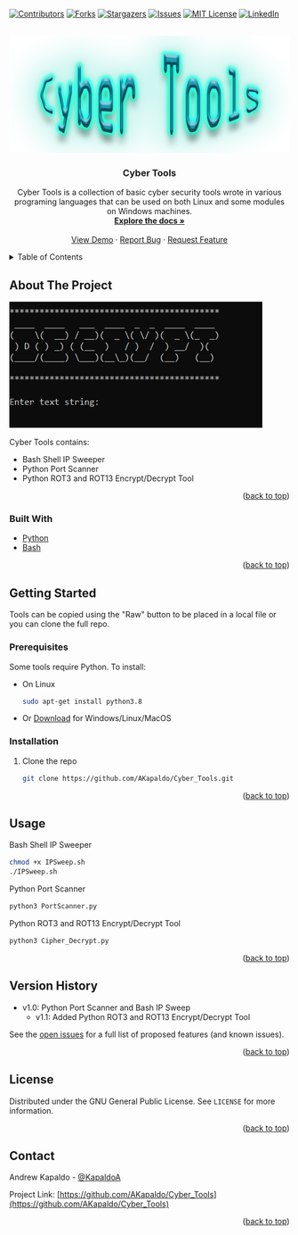 <div id="top"></div>
<!--
*** Thanks for checking out the Best-README-Template. If you have a suggestion
*** that would make this better, please fork the repo and create a pull request
*** or simply open an issue with the tag "enhancement".
*** Don't forget to give the project a star!
*** Thanks again! Now go create something AMAZING! :D
-->



<!-- PROJECT SHIELDS -->
<!--
*** I'm using markdown "reference style" links for readability.
*** Reference links are enclosed in brackets [ ] instead of parentheses ( ).
*** See the bottom of this document for the declaration of the reference variables
*** for contributors-url, forks-url, etc. This is an optional, concise syntax you may use.
*** https://www.markdownguide.org/basic-syntax/#reference-style-links
-->
[![Contributors][contributors-shield]][contributors-url]
[![Forks][forks-shield]][forks-url]
[![Stargazers][stars-shield]][stars-url]
[![Issues][issues-shield]][issues-url]
[![MIT License][license-shield]][license-url]
[![LinkedIn][linkedin-shield]][linkedin-url]



<!-- PROJECT LOGO -->
<br />
<div align="center">
  <a href="https://github.com/AKapaldo/Cyber_Tools">
    <img src="images/cybertools.png" alt="Logo">
  </a>

<h3 align="center">Cyber Tools</h3>

  <p align="center">
    Cyber Tools is a collection of basic cyber security tools wrote in various programing languages that can be used on both Linux and some modules on Windows machines.
    <br />
    <a href="https://github.com/AKapaldo/Cyber_Tools"><strong>Explore the docs »</strong></a>
    <br />
    <br />
    <a href="https://github.com/AKapaldo/Cyber_Tools">View Demo</a>
    ·
    <a href="https://github.com/AKapaldo/Cyber_Tools/issues">Report Bug</a>
    ·
    <a href="https://github.com/AKapaldo/Cyber_Tools/issues">Request Feature</a>
  </p>
</div>



<!-- TABLE OF CONTENTS -->
<details>
  <summary>Table of Contents</summary>
  <ol>
    <li>
      <a href="#about-the-project">About The Project</a>
      <ul>
        <li><a href="#built-with">Built With</a></li>
      </ul>
    </li>
    <li>
      <a href="#getting-started">Getting Started</a>
      <ul>
        <li><a href="#prerequisites">Prerequisites</a></li>
        <li><a href="#installation">Installation</a></li>
      </ul>
    </li>
    <li><a href="#usage">Usage</a></li>
    <li><a href="#version-history">Version History</a></li>
    <li><a href="#license">License</a></li>
    <li><a href="#contact">Contact</a></li>
  </ol>
</details>



<!-- ABOUT THE PROJECT -->
## About The Project

[![Product Name Screen Shot][product-screenshot]](https://example.com)

Cyber Tools contains:
* Bash Shell IP Sweeper
* Python Port Scanner
* Python ROT3 and ROT13 Encrypt/Decrypt Tool

<p align="right">(<a href="#top">back to top</a>)</p>



### Built With

* [Python](https://python.org/)
* [Bash](https://gnu.org/)


<p align="right">(<a href="#top">back to top</a>)</p>



<!-- GETTING STARTED -->
## Getting Started

Tools can be copied using the "Raw" button to be placed in a local file or you can clone the full repo.

### Prerequisites

Some tools require Python. To install:
* On Linux
  ```sh
  sudo apt-get install python3.8
  ```
* Or <a href ="https://www.python.org/downloads/">Download</a> for Windows/Linux/MacOS
  

### Installation


1. Clone the repo
   ```sh
   git clone https://github.com/AKapaldo/Cyber_Tools.git
   ```

<p align="right">(<a href="#top">back to top</a>)</p>



<!-- USAGE EXAMPLES -->
## Usage

Bash Shell IP Sweeper
```sh
chmod +x IPSweep.sh
./IPSweep.sh
```

Python Port Scanner
```sh
python3 PortScanner.py
```

Python ROT3 and ROT13 Encrypt/Decrypt Tool
```sh
python3 Cipher_Decrypt.py
```


<p align="right">(<a href="#top">back to top</a>)</p>



<!-- VERSION -->
## Version History

- v1.0: Python Port Scanner and Bash IP Sweep
    - v1.1: Added Python ROT3 and ROT13 Encrypt/Decrypt Tool

See the [open issues](https://github.com/AKapaldo/Cyber_Tools/issues) for a full list of proposed features (and known issues).

<p align="right">(<a href="#top">back to top</a>)</p>



<!-- CONTRIBUTING
## Contributing

Contributions are what make the open source community such an amazing place to learn, inspire, and create. Any contributions you make are **greatly appreciated**.

If you have a suggestion that would make this better, please fork the repo and create a pull request. You can also simply open an issue with the tag "enhancement".
Don't forget to give the project a star! Thanks again!

1. Fork the Project
2. Create your Feature Branch (`git checkout -b feature/AmazingFeature`)
3. Commit your Changes (`git commit -m 'Add some AmazingFeature'`)
4. Push to the Branch (`git push origin feature/AmazingFeature`)
5. Open a Pull Request

<p align="right">(<a href="#top">back to top</a>)</p>
---->


<!-- LICENSE -->
## License

Distributed under the GNU General Public License. See `LICENSE` for more information.

<p align="right">(<a href="#top">back to top</a>)</p>



<!-- CONTACT -->
## Contact

Andrew Kapaldo - [@KapaldoA](https://twitter.com/kapaldoa)

Project Link: [https://github.com/AKapaldo/Cyber_Tools](https://github.com/AKapaldo/Cyber_Tools)

<p align="right">(<a href="#top">back to top</a>)</p>



<!-- ACKNOWLEDGMENTS
## Acknowledgments

* []()
* []()
* []()

<p align="right">(<a href="#top">back to top</a>)</p>
---->


<!-- MARKDOWN LINKS & IMAGES -->
<!-- https://www.markdownguide.org/basic-syntax/#reference-style-links -->
[contributors-shield]: https://img.shields.io/github/contributors/AKapaldo/Cyber_Tools.svg?style=for-the-badge
[contributors-url]: https://github.com/AKapaldo/Cyber_Tools/graphs/contributors
[forks-shield]: https://img.shields.io/github/forks/AKapaldo/Cyber_Tools.svg?style=for-the-badge
[forks-url]: https://github.com/AKapaldo/Cyber_Tools/network/members
[stars-shield]: https://img.shields.io/github/stars/AKapaldo/Cyber_Tools.svg?style=for-the-badge
[stars-url]: https://github.com/AKapaldo/Cyber_Tools/stargazers
[issues-shield]: https://img.shields.io/github/issues/AKapaldo/Cyber_Tools.svg?style=for-the-badge
[issues-url]: https://github.com/AKapaldo/Cyber_Tools/issues
[license-shield]: https://img.shields.io/github/license/AKapaldo/Cyber_Tools.svg?style=for-the-badge
[license-url]: https://github.com/AKapaldo/Cyber_Tools/blob/master/LICENSE
[linkedin-shield]: https://img.shields.io/badge/-LinkedIn-black.svg?style=for-the-badge&logo=linkedin&colorB=555
[linkedin-url]: https://linkedin.com/in/andrew-kapaldo
[product-screenshot]: images/Decrypt.png
